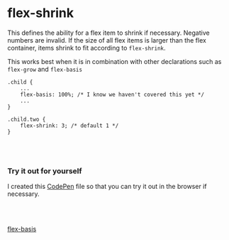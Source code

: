 # flex-shrink
This defines the ability for a flex item to shrink if necessary. Negative numbers are invalid. If the size of all flex items is larger than the flex container, items shrink to fit according to `flex-shrink`.

This works best when it is in combination with other declarations such as `flex-grow` and `flex-basis`

```
.child {
    ...
    flex-basis: 100%; /* I know we haven't covered this yet */
    ...
}

.child.two {
    flex-shrink: 3; /* default 1 */
}
```

<p><br /><br /></p>

### Try it out for yourself
I created this <a href="https://codepen.io/ccucalon/pen/GRPKZeB/8cbd547bab58fcef387c0ab2d9739bc6" target="_blank">CodePen</a> file so that you can try it out in the browser if necessary.

<p><br /><br /></p>

[flex-basis](./../11-flex-basis/)